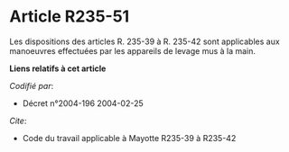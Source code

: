 # Article R235-51

Les dispositions des articles R. 235-39 à R. 235-42 sont applicables aux manoeuvres effectuées par les appareils de levage
mus à la main.

**Liens relatifs à cet article**

_Codifié par_:

  - Décret n°2004-196 2004-02-25

_Cite_:

  - Code du travail applicable à Mayotte R235-39 à R235-42
